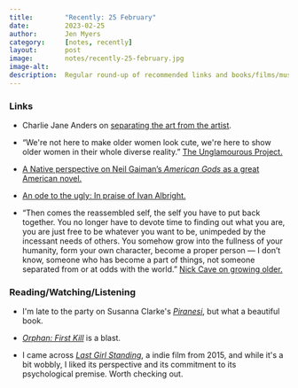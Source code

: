 ```yaml
---
title:        "Recently: 25 February"
date:         2023-02-25
author:       Jen Myers
category:     [notes, recently]
layout:       post
image:        notes/recently-25-february.jpg
image-alt:
description:  Regular round-up of recommended links and books/films/music
---
```


### Links


- Charlie Jane Anders on [separating the art from the artist](https://buttondown.email/charliejane/archive/jk-rowling-and-separating-the-art-from-the-artist/).

- “We're not here to make older women look cute, we're here to show older women in their whole diverse reality.” [The Unglamourous Project.](https://www.rnz.co.nz/national/programmes/sunday/audio/2018877379/ruth-miller-middle-aged-women-making-punk-music)

- [A Native perspective on Neil Gaiman’s _American Gods_ as a great American novel.](https://atribecalledgeek.com/american-gods-great-american-novel/)

- [An ode to the ugly: In praise of Ivan Albright.](https://www.artic.edu/articles/1016/an-ode-to-the-ugly-in-praise-of-ivan-albright)

- “Then comes the reassembled self, the self you have to put back together. You no longer have to devote time to finding out what you are, you are just free to be whatever you want to be, unimpeded by the incessant needs of others. You somehow grow into the fullness of your humanity, form your own character, become a proper person — I don’t know, someone who has become a part of things, not someone separated from or at odds with the world.” [Nick Cave on growing older.](https://www.themarginalian.org/2023/02/07/nick-cave-growing-older/)

### Reading/Watching/Listening

- I'm late to the party on Susanna Clarke's [_Piranesi_](https://app.thestorygraph.com/books/e1d6e158-da58-47de-ba83-8b8cfbc3d513), but what a beautiful book.

- [_Orphan: First Kill_](https://letterboxd.com/film/orphan-first-kill/) is a blast.

- I came across [_Last Girl Standing_](https://letterboxd.com/film/last-girl-standing/), a indie film from 2015, and while it's a bit wobbly, I liked its perspective and its commitment to its psychological premise. Worth checking out.
